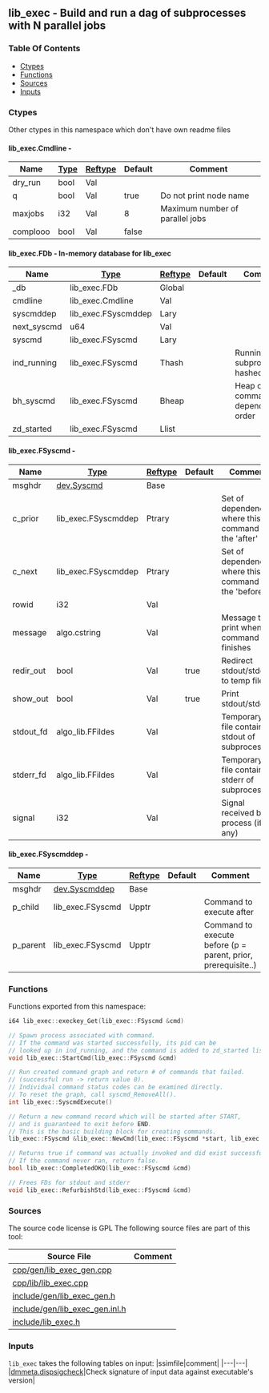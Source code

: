 ## lib_exec - Build and run a dag of subprocesses with N parallel jobs


### Table Of Contents
<a href="#table-of-contents"></a>
* [Ctypes](#ctypes)
* [Functions](#functions)
* [Sources](#sources)
* [Inputs](#inputs)

### Ctypes
<a href="#ctypes"></a>
Other ctypes in this namespace which don't have own readme files

#### lib_exec.Cmdline - 
<a href="#lib_exec-cmdline"></a>

|Name|[Type](/txt/ssimdb/dmmeta/ctype.md)|[Reftype](/txt/ssimdb/dmmeta/reftype.md)|Default|Comment|
|---|---|---|---|---|
|dry_run|bool|Val|
|q|bool|Val|true|Do not print node name|
|maxjobs|i32|Val|8|Maximum number of parallel jobs|
|complooo|bool|Val|false|

#### lib_exec.FDb - In-memory database for lib_exec
<a href="#lib_exec-fdb"></a>

|Name|[Type](/txt/ssimdb/dmmeta/ctype.md)|[Reftype](/txt/ssimdb/dmmeta/reftype.md)|Default|Comment|
|---|---|---|---|---|
|_db|lib_exec.FDb|Global|
|cmdline|lib_exec.Cmdline|Val|
|syscmddep|lib_exec.FSyscmddep|Lary|
|next_syscmd|u64|Val|
|syscmd|lib_exec.FSyscmd|Lary|
|ind_running|lib_exec.FSyscmd|Thash||Running subprocesses, hashed by pid|
|bh_syscmd|lib_exec.FSyscmd|Bheap||Heap of all commands in dependency order|
|zd_started|lib_exec.FSyscmd|Llist|

#### lib_exec.FSyscmd - 
<a href="#lib_exec-fsyscmd"></a>

|Name|[Type](/txt/ssimdb/dmmeta/ctype.md)|[Reftype](/txt/ssimdb/dmmeta/reftype.md)|Default|Comment|
|---|---|---|---|---|
|msghdr|[dev.Syscmd](/txt/ssimdb/dev/syscmd.md)|Base|
|c_prior|lib_exec.FSyscmddep|Ptrary||Set of dependencies where this command is the 'after'|
|c_next|lib_exec.FSyscmddep|Ptrary||Set of dependencies where this command is the 'before'|
|rowid|i32|Val|
|message|algo.cstring|Val||Message to print when command finishes|
|redir_out|bool|Val|true|Redirect stdout/stderr to temp file|
|show_out|bool|Val|true|Print stdout/stderr|
|stdout_fd|algo_lib.FFildes|Val||Temporary file containing stdout of subprocess|
|stderr_fd|algo_lib.FFildes|Val||Temporary file containing stderr of subprocess|
|signal|i32|Val||Signal received by process (if any)|

#### lib_exec.FSyscmddep - 
<a href="#lib_exec-fsyscmddep"></a>

|Name|[Type](/txt/ssimdb/dmmeta/ctype.md)|[Reftype](/txt/ssimdb/dmmeta/reftype.md)|Default|Comment|
|---|---|---|---|---|
|msghdr|[dev.Syscmddep](/txt/ssimdb/dev/syscmddep.md)|Base|
|p_child|lib_exec.FSyscmd|Upptr||Command to execute after|
|p_parent|lib_exec.FSyscmd|Upptr||Command to execute before (p = parent, prior, prerequisite..)|

### Functions
<a href="#functions"></a>
Functions exported from this namespace:

```c++
i64 lib_exec::execkey_Get(lib_exec::FSyscmd &cmd) 
```

```c++
// Spawn process associated with command.
// If the command was started successfully, its pid can be
// looked up in ind_running, and the command is added to zd_started list.
void lib_exec::StartCmd(lib_exec::FSyscmd &cmd) 
```

```c++
// Run created command graph and return # of commands that failed.
// (successful run -> return value 0).
// Individual command status codes can be examined directly.
// To reset the graph, call syscmd_RemoveAll().
int lib_exec::SyscmdExecute() 
```

```c++
// Return a new command record which will be started after START,
// and is guaranteed to exit before END.
// This is the basic building block for creating commands.
lib_exec::FSyscmd &lib_exec::NewCmd(lib_exec::FSyscmd *start, lib_exec::FSyscmd *end) 
```

```c++
// Returns true if command was actually invoked and did exist successfully.
// If the command never ran, return false.
bool lib_exec::CompletedOKQ(lib_exec::FSyscmd &cmd) 
```

```c++
// Frees FDs for stdout and stderr
void lib_exec::RefurbishStd(lib_exec::FSyscmd &cmd) 
```

### Sources
<a href="#sources"></a>
The source code license is GPL
The following source files are part of this tool:

|Source File|Comment|
|---|---|
|[cpp/gen/lib_exec_gen.cpp](/cpp/gen/lib_exec_gen.cpp)||
|[cpp/lib/lib_exec.cpp](/cpp/lib/lib_exec.cpp)||
|[include/gen/lib_exec_gen.h](/include/gen/lib_exec_gen.h)||
|[include/gen/lib_exec_gen.inl.h](/include/gen/lib_exec_gen.inl.h)||
|[include/lib_exec.h](/include/lib_exec.h)||

### Inputs
<a href="#inputs"></a>
`lib_exec` takes the following tables on input:
|ssimfile|comment|
|---|---|
|[dmmeta.dispsigcheck](/txt/ssimdb/dmmeta/dispsigcheck.md)|Check signature of input data against executable's version|

